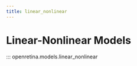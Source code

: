 ```yaml
---
title: linear_nonlinear
---
```


# Linear-Nonlinear Models

::: openretina.models.linear_nonlinear 
